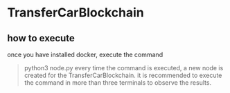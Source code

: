 # TransferCarBlockchain
## how to execute
once you have installed docker, execute the command
  > python3 node.py
every time the command is executed, a new node is created for the TransferCarBlockchain.
it is recommended to execute the command in more than three terminals to observe the results.
